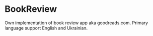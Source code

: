 # BookReview
Own implementation of book review app aka goodreads.com. Primary language support English and Ukrainian.

